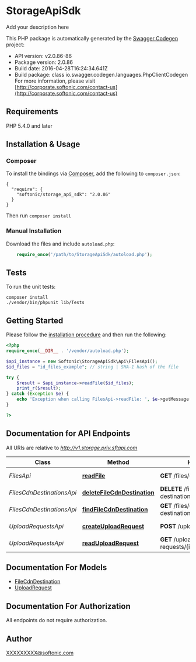 # StorageApiSdk
Add your description here

This PHP package is automatically generated by the [Swagger Codegen](https://github.com/swagger-api/swagger-codegen) project:

- API version: v2.0.86-86
- Package version: 2.0.86
- Build date: 2016-04-28T16:24:34.641Z
- Build package: class io.swagger.codegen.languages.PhpClientCodegen
For more information, please visit [http://corporate.softonic.com/contact-us](http://corporate.softonic.com/contact-us)

## Requirements

PHP 5.4.0 and later

## Installation & Usage
### Composer

To install the bindings via [Composer](http://getcomposer.org/), add the following to `composer.json`:

```
{
  "require": {
    "softonic/storage_api_sdk": "2.0.86"
  }
}
```

Then run `composer install`

### Manual Installation

Download the files and include `autoload.php`:

```php
    require_once('/path/to/StorageApiSdk/autoload.php');
```

## Tests 

To run the unit tests:

```
composer install
./vendor/bin/phpunit lib/Tests
```

## Getting Started

Please follow the [installation procedure](#installation--usage) and then run the following:

```php
<?php
require_once(__DIR__ . '/vendor/autoload.php');

$api_instance = new Softonic\StorageApiSdk\Api\FilesApi();
$id_files = "id_files_example"; // string | SHA-1 hash of the file

try {
    $result = $api_instance->readFile($id_files);
    print_r($result);
} catch (Exception $e) {
    echo 'Exception when calling FilesApi->readFile: ', $e->getMessage(), "\n";
}

?>
```

## Documentation for API Endpoints

All URIs are relative to *http://v1.storage.priv.sftapi.com*

Class | Method | HTTP request | Description
------------ | ------------- | ------------- | -------------
*FilesApi* | [**readFile**](docs/FilesApi.md#readfile) | **GET** /files/{id_files} | Fetches a single File
*FilesCdnDestinationsApi* | [**deleteFileCdnDestination**](docs/FilesCdnDestinationsApi.md#deletefilecdndestination) | **DELETE** /files/{id_files}/cdn-destinations/{id_cdn_destinations} | Deletes a FileCdnDestination
*FilesCdnDestinationsApi* | [**findFileCdnDestination**](docs/FilesCdnDestinationsApi.md#findfilecdndestination) | **GET** /files/{id_files}/cdn-destinations | List of FileCdnDestinations
*UploadRequestsApi* | [**createUploadRequest**](docs/UploadRequestsApi.md#createuploadrequest) | **POST** /upload-requests | Creates a new UploadRequest
*UploadRequestsApi* | [**readUploadRequest**](docs/UploadRequestsApi.md#readuploadrequest) | **GET** /upload-requests/{id_upload_requests} | Fetches a single UploadRequest


## Documentation For Models

 - [FileCdnDestination](docs/FileCdnDestination.md)
 - [UploadRequest](docs/UploadRequest.md)


## Documentation For Authorization

 All endpoints do not require authorization.


## Author

XXXXXXXXX@softonic.com


